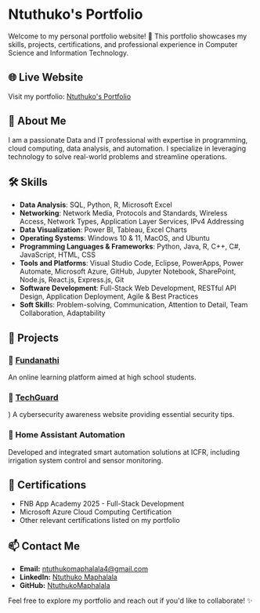# Ntuthuko's Portfolio

Welcome to my personal portfolio website! 🚀 This portfolio showcases my skills, projects, certifications, and professional experience in Computer Science and Information Technology.

## 🌐 Live Website
Visit my portfolio: [Ntuthuko's Portfolio](https://ntuthukomaphalala.github.io/portfolio/)

## 📌 About Me
I am a passionate Data and IT professional with expertise in programming, cloud computing, data analysis, and automation. I specialize in leveraging technology to solve real-world problems and streamline operations.

## 🛠️ Skills

- **Data Analysis**: SQL, Python, R, Microsoft Excel
- **Networking**: Network Media, Protocols and Standards, Wireless Access, Network Types, Application Layer Services, IPv4 Addressing
- **Data Visualization**: Power BI, Tableau, Excel Charts
- **Operating Systems**: Windows 10 & 11, MacOS, and Ubuntu
- **Programming Languages & Frameworks**: Python, Java, R, C++, C#, JavaScript, HTML, CSS
- **Tools and Platforms**: Visual Studio Code, Eclipse, PowerApps, Power Automate, Microsoft Azure, GitHub, Jupyter Notebook, SharePoint, Node.js, React.js, Express.js, Git
- **Software Development**: Full-Stack Web Development, RESTful API Design, Application Deployment, Agile & Best Practices
- **Soft Skill**s: Problem-solving, Communication, Attention to Detail, Team Collaboration, Adaptability

## 📂 Projects
### 🔹 [Fundanathi](https://fundanathi.com/)
An online learning platform aimed at high school students.

### 🔹 [TechGuard](https://techguard.neocities.org/)
)
A cybersecurity awareness website providing essential security tips.

### 🔹 Home Assistant Automation
Developed and integrated smart automation solutions at ICFR, including irrigation system control and sensor monitoring.

## 📜 Certifications
- FNB App Academy 2025 - Full-Stack Development
- Microsoft Azure Cloud Computing Certification
- Other relevant certifications listed on my portfolio

## 📫 Contact Me
- **Email:** [ntuthukomaphalala4@gmail.com](mailto:ntuthukomaphalala4@gmail.com)
- **LinkedIn:** [Ntuthuko Maphalala](https://www.linkedin.com/in/ntuthukomaphalala/)
- **GitHub:** [NtuthukoMaphalala](https://github.com/NtuthukoMaphalala)

Feel free to explore my portfolio and reach out if you'd like to collaborate! ✨
